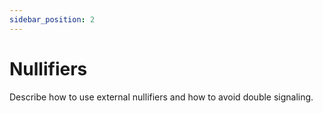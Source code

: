 ```yaml
---
sidebar_position: 2
---
```


# Nullifiers

Describe how to use external nullifiers and how to avoid double signaling.
